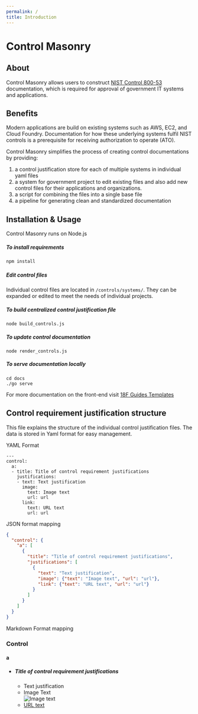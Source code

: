 ```yaml
---
permalink: /
title: Introduction
---
```


# Control Masonry

## About
Control Masonry allows users to construct [NIST Control 800-53](https://web.nvd.nist.gov/view/800-53/home
) documentation, which is required for approval of government IT systems and applications.

## Benefits
Modern applications are build on existing systems such as AWS, EC2, and Cloud Foundry. Documentation for how these underlying systems fulfil NIST controls is a prerequisite for receiving authorization to operate (ATO).

Control Masonry simplifies the process of creating control documentations by providing:
1. a control justification store for each of multiple systems in individual yaml files
2. a system for government project to edit existing files and also add new control files for their applications and organizations.
3. a script for combining the files into a single base file
4. a pipeline for generating clean and standardized documentation

## Installation & Usage
Control Masonry runs on Node.js

##### To install requirements
```bash
npm install
```
##### Edit control files
Individual control files are located in `/controls/systems/`. They can be expanded or edited to meet the needs of individual projects.

##### To build centralized control justification file
```
node build_controls.js
```

##### To update control documentation
```
node render_controls.js
```

##### To serve documentation locally
```
cd docs
./go serve
```

For more documentation on the front-end visit [18F Guides Templates](https://github.com/18F/guides-template)

## Control requirement justification structure
This file explains the structure of the individual control justification files. The data is stored in Yaml format for easy management.

YAML Format
```
---
control:
  a:
  - title: Title of control requirement justifications
    justifications:
    - text: Text justification
      image:
        text: Image text
        url: url
      link:
        text: URL text
        url: url
```

JSON format mapping
```json
{
  "control": {
    "a": [
      {
        "title": "Title of control requirement justifications",
        "justifications": [
          {
            "text": "Text justification",
            "image": {"text": "Image text", "url": "url"},
            "link": {"text": "URL text", "url": "url"}
          }
        ]
      }
    ]
  }
}
```

Markdown Format mapping
### Control
#### a
- ##### Title of control requirement justifications
  - Text justification
  - Image Text  
![Image text](http://dummyimage.com/300x100/ffffff/131961.jpg&text=Image+Justification)
  - [URL text](https://18f.gsa.gov/)
